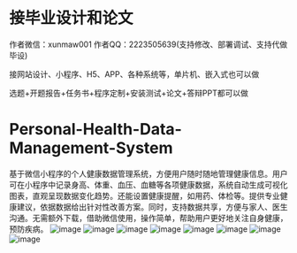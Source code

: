 # 接毕业设计和论文
作者微信：xunmaw001  作者QQ：2223505639(支持修改、部署调试、支持代做毕设)

接网站设计、小程序、H5、APP、各种系统等，单片机、嵌入式也可以做

选题+开题报告+任务书+程序定制+安装测试+论文+答辩PPT都可以做
# Personal-Health-Data-Management-System
基于微信小程序的个人健康数据管理系统，方便用户随时随地管理健康信息。用户可在小程序中记录身高、体重、血压、血糖等各项健康数据，系统自动生成可视化图表，直观呈现数据变化趋势。还能设置健康提醒，如用药、体检等。提供专业健康建议，依据数据给出针对性改善方案。同时，支持数据共享，方便与家人、医生沟通。无需额外下载，借助微信使用，操作简单，帮助用户更好地关注自身健康，预防疾病。 
![image](https://github.com/user-attachments/assets/33b97c47-80a8-400d-b80b-0b9b0ed63fd5)
![image](https://github.com/user-attachments/assets/e2189315-96e1-477a-885a-e0536d279c28)
![image](https://github.com/user-attachments/assets/1aef0e8a-e353-4b71-9a6a-d1f18e712db0)
![image](https://github.com/user-attachments/assets/2fa05572-8c34-425f-bb3c-61df321c3f97)
![image](https://github.com/user-attachments/assets/4087afe4-b8b0-4279-8a55-74c53a3d3248)
![image](https://github.com/user-attachments/assets/62a9b6b2-6954-4278-ad8c-e8c6f08fae12)
![image](https://github.com/user-attachments/assets/163777f6-f979-40f3-b56f-aa4052a94b1b)
![image](https://github.com/user-attachments/assets/c94a2db1-005f-4c03-a5e6-016a31b751e1)
